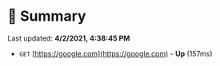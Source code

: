 # 📖 Summary
Last updated: **4/2/2021, 4:38:45 PM**

- `GET` [https://google.com](https://google.com) - **Up** (157ms)
